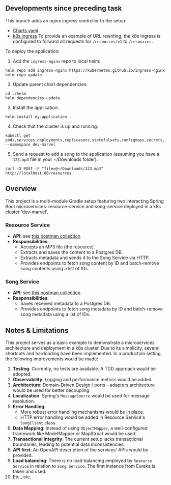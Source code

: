 ## Developments since preceding task
This branch adds an nginx ingress controller to the setup:
* [Charts.yaml](./helm/Chart.yaml)
* [k8s ingress](./helm/templates/manifest.yml)
To provide an example of URL rewriting, the k8s ingress is configured to forward all requests for `/resources/v1` to 
  `/resources`.

To deploy the application:
1. Add the `ingress-nginx` repo to local helm:
```shell
helm repo add ingress-nginx https://kubernetes.github.io/ingress-nginx
helm repo update
```
2. Update parent chart dependencies:
```shell
cd ./helm
helm dependencies update
```
3. Install the application:
```shell
helm install my-application .
```
4. Check that the cluster is up and running:
```shell
kubectl get pods,services,deployments,replicasets,statefulsets,configmaps,secrets,ingress --namespace dev-marvel
```
5. Send a request to add a song to the application (assuming you have a `123.mp3` file in your ~/Downloads folder):
```shell
curl -X POST -F "file=@~/Downloads/123.mp3" http://localhost:80/resources
```

## Overview

This project is a multi-module Gradle setup featuring two interacting Spring Boot microservices: resource-service
and song-service deployed in a k8s cluster 'dev-marvel'.

### Resource Service

- **API**: see [this postman collection](k8s-overview.postman_collection.json)
- **Responsibilities**:
    - Accepts an MP3 file (the resource).
    - Extracts and saves the content to a Postgres DB.
    - Extracts metadata and sends it to the Song Service via HTTP.
    - Provides endpoints to fetch song content by ID and batch-remove song contents using a list of IDs.

### Song Service

- **API**: see [this postman collection](k8s-overview.postman_collection.json)
- **Responsibilities**:
    - Saves received metadata to a Postgres DB.
    - Provides endpoints to fetch song metadata by ID and batch-remove song metadata using a list of IDs.

## Notes & Limitations

This project serves as a basic example to demonstrate a microservices architecture and deployment in a k8s cluster. 
Due to its simplicity, several shortcuts and hardcoding have been implemented. In a production setting, the 
following improvements would be made:

1. **Testing**: Currently, no tests are available. A TDD approach would be adopted.
2. **Observability**: Logging and performance metrics would be added.
3. **Architecture**: Domain-Driven Design / ports - adapters architecture would be used for better decoupling.
4. **Localization**: Spring's `MessageSource` would be used for message resolution.
5. **Error Handling**:
    - More robust error handling mechanisms would be in place.
    - HTTP error handling would be added in Resource Service's `SongClient` class.
6. **Data Mapping**: Instead of using `ObjectMapper`, a well-configured framework like ModelMapper or MapStruct would be
   used.
7. **Transactional Integrity**: The current setup lacks transactional boundaries, leading to potential data
   inconsistencies.
8. **API first**: An OpenAPI description of the services' APIs would be provided.
9. **Load balancing**: There is no load balancing employed by `Resource Service` in relation to `Song Service`. The
   first instance from Eureka is taken and used.
10. Etc., etc.
